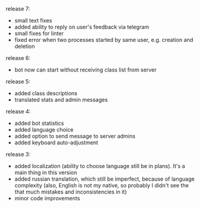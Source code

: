 release 7:  
* small text fixes
* added ability to reply on user's feedback via telegram
* small fixes for linter
* fixed error when two processes started by same user, e.g. creation and deletion 

release 6:  
* bot now can start without receiving class list from server

release 5:  
* added class descriptions
* translated stats and admin messages

release 4:  
* added bot statistics
* added language choice
* added option to send message to server admins
* added keyboard auto-adjustment

release 3:  
* added localization (ability to choose language still be in plans). It's a main thing in this version
* added russian translation, which still be imperfect, because of language complexity (also, English is not my native, so probably I didn't see the that much mistakes and inconsistencies in it)
* minor code improvements
